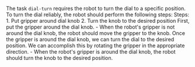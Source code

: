 The task `dial-turn` requires the robot to turn the dial to a specific position. To turn the dial reliably, the robot should perform the following steps:
    Steps:  1. Put gripper around dial knob  2. Turn the knob to the desired position
    First, put the gripper around the dial knob.
    - When the robot's gripper is not around the dial knob, the robot should move the gripper to the knob.
    Once the gripper is around the dial knob, we can turn the dial to the desired position. We can accomplish this by rotating the gripper in the appropriate direction.
    - When the robot's gripper is around the dial knob, the robot should turn the knob to the desired position.